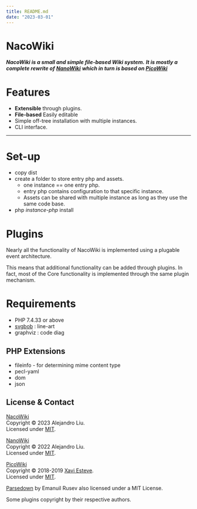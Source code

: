 ```yaml
---
title: README.md
date: "2023-03-01"
---
```

<!-- This is shown in the Github repo, so only use GFM markup. -->


# NacoWiki

**_NacoWiki is a small and simple file-based Wiki system._**
**_It is mostly a complete rewrite of_**
**_[NanoWiki](https://github.com/iliu-net/nanowiki)_**
**_which in turn is based on [PicoWiki](https://github.com/luckyshot/picowiki)_**

# Features

- **Extensible** through plugins.
- **File-based** Easily editable
- Simple off-tree installation with multiple instances.
- CLI interface.

***

# Set-up

- copy dist
- create a folder to store entry php and assets.
  - one instance == one entry php.
  - entry php contains configuration to that specific instance.
  - Assets can be shared with multiple instance as long as they use the same code base.
- php _instance-php_ install

# Plugins

Nearly all the functionality of NacoWiki is implemented using
a plugable event architecture.

This means that additional functionality can be added through
plugins.  In fact, most of the Core functionality is implemented
through the same plugin mechanism.

# Requirements

- PHP 7.4.33 or above
- [svgbob](https://github.com/ivanceras/svgbob) : line-art
- graphviz : code diag

## PHP Extensions

- fileinfo - for determining mime content type
- pecl-yaml
- dom
- json


## License & Contact

[NacoWiki](https://github.com/iliu-net/NacoWiki/) \
Copyright &copy; 2023 Alejandro Liu. \
Licensed under [MIT](https://opensource.org/licenses/MIT).

[NanoWiki](https://github.com/iliu-net/nanowiki) \
Copyright &copy; 2022 Alejandro Liu. \
Licensed under [MIT](https://opensource.org/licenses/MIT).

[PicoWiki](https://github.com/luckyshot/picowiki) \
Copyright &copy; 2018-2019 [Xavi Esteve](https://xaviesteve.com/). \
Licensed under [MIT](https://opensource.org/licenses/MIT).

[Parsedown](https://github.com/erusev/parsedown) by Emanuil Rusev also licensed under a MIT License.

Some plugins copyright by their respective authors.
